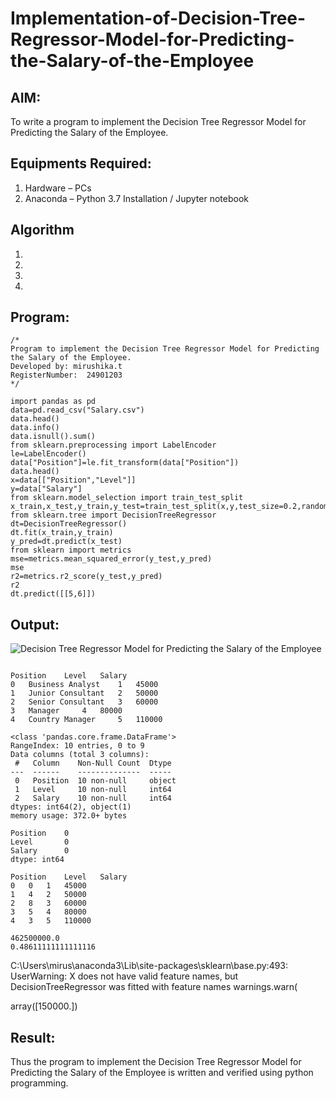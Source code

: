 # Implementation-of-Decision-Tree-Regressor-Model-for-Predicting-the-Salary-of-the-Employee

## AIM:
To write a program to implement the Decision Tree Regressor Model for Predicting the Salary of the Employee.

## Equipments Required:
1. Hardware – PCs
2. Anaconda – Python 3.7 Installation / Jupyter notebook

## Algorithm
1. 
2. 
3. 
4. 

## Program:
```
/*
Program to implement the Decision Tree Regressor Model for Predicting the Salary of the Employee.
Developed by: mirushika.t
RegisterNumber:  24901203
*/
```
```
import pandas as pd
data=pd.read_csv("Salary.csv")
data.head()
data.info()
data.isnull().sum()
from sklearn.preprocessing import LabelEncoder
le=LabelEncoder()
data["Position"]=le.fit_transform(data["Position"])
data.head()
x=data[["Position","Level"]]
y=data["Salary"]
from sklearn.model_selection import train_test_split
x_train,x_test,y_train,y_test=train_test_split(x,y,test_size=0.2,random_state=2)
from sklearn.tree import DecisionTreeRegressor
dt=DecisionTreeRegressor()
dt.fit(x_train,y_train)
y_pred=dt.predict(x_test)
from sklearn import metrics
mse=metrics.mean_squared_error(y_test,y_pred)
mse
r2=metrics.r2_score(y_test,y_pred)
r2
dt.predict([[5,6]])
```


## Output:
![Decision Tree Regressor Model for Predicting the Salary of the Employee](sam.png)
```

Position 	Level 	Salary
0 	Business Analyst 	1 	45000
1 	Junior Consultant 	2 	50000
2 	Senior Consultant 	3 	60000
3 	Manager 	4 	80000
4 	Country Manager 	5 	110000

<class 'pandas.core.frame.DataFrame'>
RangeIndex: 10 entries, 0 to 9
Data columns (total 3 columns):
 #   Column    Non-Null Count  Dtype 
---  ------    --------------  ----- 
 0   Position  10 non-null     object
 1   Level     10 non-null     int64 
 2   Salary    10 non-null     int64 
dtypes: int64(2), object(1)
memory usage: 372.0+ bytes

Position    0
Level       0
Salary      0
dtype: int64

Position 	Level 	Salary
0 	0 	1 	45000
1 	4 	2 	50000
2 	8 	3 	60000
3 	5 	4 	80000
4 	3 	5 	110000

462500000.0
0.48611111111111116
```

C:\Users\mirus\anaconda3\Lib\site-packages\sklearn\base.py:493: UserWarning: X does not have valid feature names, but DecisionTreeRegressor was fitted with feature names
  warnings.warn(

array([150000.])



## Result:
Thus the program to implement the Decision Tree Regressor Model for Predicting the Salary of the Employee is written and verified using python programming.
